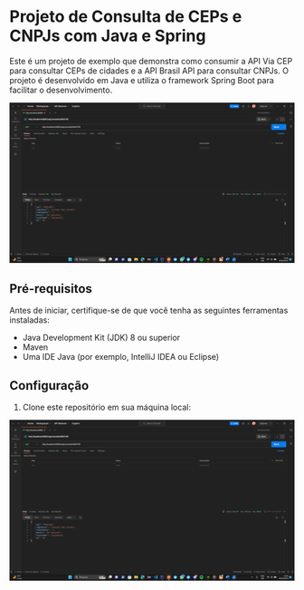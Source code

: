 # Projeto de Consulta de CEPs e CNPJs com Java e Spring

Este é um projeto de exemplo que demonstra como consumir a API Via CEP para consultar CEPs de cidades e a API Brasil API para consultar CNPJs. O projeto é desenvolvido em Java e utiliza o framework Spring Boot para facilitar o desenvolvimento.

![IMG](https://github.com/Marcos-Gabriell/java-api-consulta/blob/master/Desktop%20Screenshot%202023.10.03%20-%2021.06.06.71.png) 


## Pré-requisitos

Antes de iniciar, certifique-se de que você tenha as seguintes ferramentas instaladas:

- Java Development Kit (JDK) 8 ou superior
- Maven
- Uma IDE Java (por exemplo, IntelliJ IDEA ou Eclipse)

## Configuração

1. Clone este repositório em sua máquina local:




![IMG](https://github.com/Marcos-Gabriell/java-api-consulta/blob/master/Desktop%20Screenshot%202023.10.03%20-%2021.06.06.71.png) 

